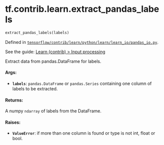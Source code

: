 <div itemscope itemtype="http://developers.google.com/ReferenceObject">
<meta itemprop="name" content="tf.contrib.learn.extract_pandas_labels" />
</div>

# tf.contrib.learn.extract_pandas_labels

``` python
extract_pandas_labels(labels)
```



Defined in [`tensorflow/contrib/learn/python/learn/learn_io/pandas_io.py`](https://www.tensorflow.org/code/tensorflow/contrib/learn/python/learn/learn_io/pandas_io.py).

See the guide: [Learn (contrib) > Input processing](../../../../../api_guides/python/contrib.learn.md#Input_processing)

Extract data from pandas.DataFrame for labels.

#### Args:

* <b>`labels`</b>: `pandas.DataFrame` or `pandas.Series` containing one column of
    labels to be extracted.


#### Returns:

A numpy `ndarray` of labels from the DataFrame.


#### Raises:

* <b>`ValueError`</b>: if more than one column is found or type is not int, float or
    bool.